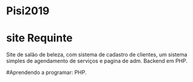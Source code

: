 # Pisi2019

# site Requinte

Site de salão de beleza, com sistema de cadastro de clientes, um sistema simples de agendamento de serviços e pagina de adm.
Backend em PHP.


#Aprendendo a programar: PHP.

